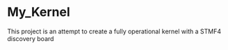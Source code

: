 # My_Kernel
This project is an attempt to create a fully operational kernel with a STMF4 discovery board
